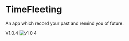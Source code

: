 # TimeFleeting
An app which record your past and remind you of future.

V1.0.4
![v1 0 4](https://cloud.githubusercontent.com/assets/7379793/10418042/ae1be63e-7082-11e5-930d-54408f0da15c.gif)